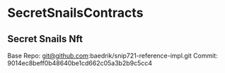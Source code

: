 # SecretSnailsContracts

## Secret Snails Nft

Base Repo: git@github.com:baedrik/snip721-reference-impl.git
Commit: 9014ec8beff0b48640be1cd662c05a3b2b9c5cc4
